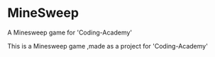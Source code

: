 # MineSweep
A Minesweep game for 'Coding-Academy'

This is a Minesweep game ,made as a project for 'Coding-Academy'
